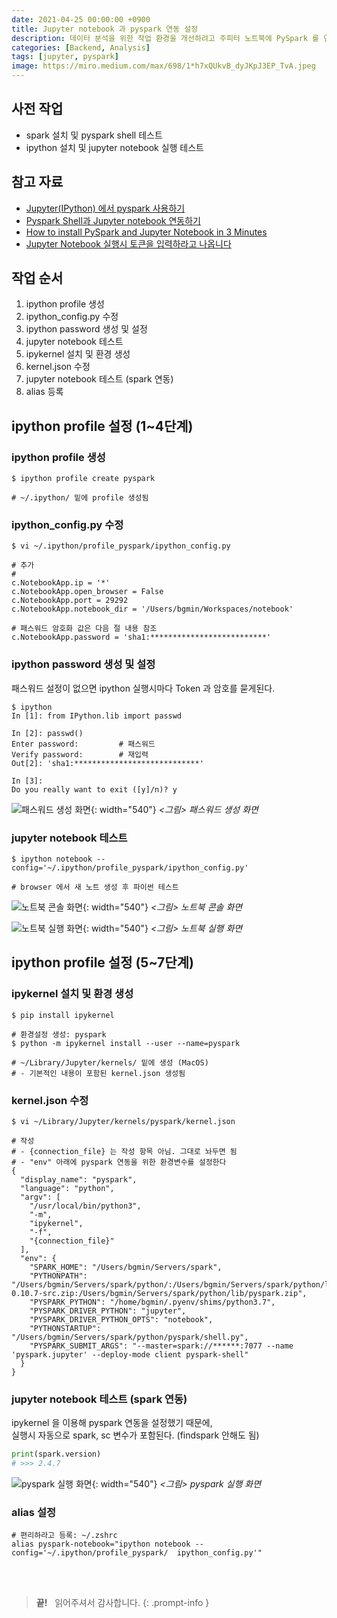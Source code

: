 ```yaml
---
date: 2021-04-25 00:00:00 +0900
title: Jupyter notebook 과 pyspark 연동 설정
description: 데이터 분석을 위한 작업 환경을 개선하려고 주피터 노트북에 PySpark 를 연동한 작업을 기록합니다.
categories: [Backend, Analysis]
tags: [jupyter, pyspark]
image: https://miro.medium.com/max/698/1*h7xQUkvB_dyJKpJ3EP_TvA.jpeg
---
```


## 사전 작업

- spark 설치 및 pyspark shell 테스트
- ipython 설치 및 jupyter notebook 실행 테스트

## 참고 자료

- [Jupyter(IPython) 에서 pyspark 사용하기](https://ggoals.tistory.com/67)
- [Pyspark Shell과 Jupyter notebook 연동하기](https://joonyon.tistory.com/32)
- [How to install PySpark and Jupyter Notebook in 3 Minutes](https://www.sicara.ai/blog/2017-05-02-get-started-pyspark-jupyter-notebook-3-minutes)
- [Jupyter Notebook 실행시 토큰을 입력하라고 나옵니다](https://financedata.github.io/posts/jupyter-notebook-authentication.html)

## 작업 순서

1. ipython profile 생성
2. ipython_config.py 수정
3. ipython password 생성 및 설정
4. jupyter notebook 테스트
5. ipykernel 설치 및 환경 생성
6. kernel.json 수정
7. jupyter notebook 테스트 (spark 연동)
8. alias 등록

## ipython profile 설정 (1~4단계)

### ipython profile 생성

```shell
$ ipython profile create pyspark

# ~/.ipython/ 밑에 profile 생성됨
```

### ipython_config.py 수정

```shell
$ vi ~/.ipython/profile_pyspark/ipython_config.py

# 추가
#
c.NotebookApp.ip = '*'
c.NotebookApp.open_browser = False
c.NotebookApp.port = 29292
c.NotebookApp.notebook_dir = '/Users/bgmin/Workspaces/notebook'

# 패스워드 암호화 값은 다음 절 내용 참조
c.NotebookApp.password = 'sha1:**************************'
```

### ipython password 생성 및 설정

패스워드 설정이 없으면 ipython 실행시마다 Token 과 암호를 묻게된다.

```shell
$ ipython
In [1]: from IPython.lib import passwd

In [2]: passwd()
Enter password:         # 패스워드
Verify password:        # 재입력
Out[2]: 'sha1:****************************'

In [3]:
Do you really want to exit ([y]/n)? y
```

![패스워드 생성 화면](/2021/04/ipython_password_sha1.png){: width="540"}
_&lt;그림&gt; 패스워드 생성 화면_

### jupyter notebook 테스트

```shell
$ ipython notebook --config='~/.ipython/profile_pyspark/ipython_config.py'

# browser 에서 새 노트 생성 후 파이썬 테스트
```

![노트북 콘솔 화면](/2021/04/ipython_notebook_console_pyspark.png){: width="540"}
_&lt;그림&gt; 노트북 콘솔 화면_

![노트북 실행 화면](/2021/04/ipython_notebook_browser_pyspark.png){: width="540"}
_&lt;그림&gt; 노트북 실행 화면_

## ipython profile 설정 (5~7단계)

### ipykernel 설치 및 환경 생성

```shell
$ pip install ipykernel

# 환경설정 생성: pyspark
$ python -m ipykernel install --user --name=pyspark

# ~/Library/Jupyter/kernels/ 밑에 생성 (MacOS)
# - 기본적인 내용이 포함된 kernel.json 생성됨
```

### kernel.json 수정

```shell
$ vi ~/Library/Jupyter/kernels/pyspark/kernel.json

# 작성
# - {connection_file} 는 작성 항목 아님. 그대로 놔두면 됨
# - "env" 아래에 pyspark 연동을 위한 환경변수를 설정한다
{
  "display_name": "pyspark",
  "language": "python",
  "argv": [
    "/usr/local/bin/python3",
    "-m",
    "ipykernel",
    "-f",
    "{connection_file}"
  ],
  "env": {
    "SPARK_HOME": "/Users/bgmin/Servers/spark",
    "PYTHONPATH": "/Users/bgmin/Servers/spark/python/:/Users/bgmin/Servers/spark/python/lib/py4j-0.10.7-src.zip:/Users/bgmin/Servers/spark/python/lib/pyspark.zip",
    "PYSPARK_PYTHON": "/home/bgmin/.pyenv/shims/python3.7",
    "PYSPARK_DRIVER_PYTHON": "jupyter",
    "PYSPARK_DRIVER_PYTHON_OPTS": "notebook",
    "PYTHONSTARTUP": "/Users/bgmin/Servers/spark/python/pyspark/shell.py",
    "PYSPARK_SUBMIT_ARGS": "--master=spark://******:7077 --name 'pyspark.jupyter' --deploy-mode client pyspark-shell"
  }
}
```

### jupyter notebook 테스트 (spark 연동)

ipykernel 을 이용해 pyspark 연동을 설정했기 때문에, <br>
실행시 자동으로 spark, sc 변수가 포함된다. (findspark 안해도 됨)

```python
print(spark.version)
# >>> 2.4.7
```

![pyspark 실행 화면](/2021/04/ipython_pyspark-test.png){: width="540"}
_&lt;그림&gt; pyspark 실행 화면_

### alias 설정

```shell
# 편리하라고 등록: ~/.zshrc
alias pyspark-notebook="ipython notebook --config='~/.ipython/profile_pyspark/  ipython_config.py'"
```

&nbsp; <br />
&nbsp; <br />

> **끝!** &nbsp; 읽어주셔서 감사합니다.
{: .prompt-info }
